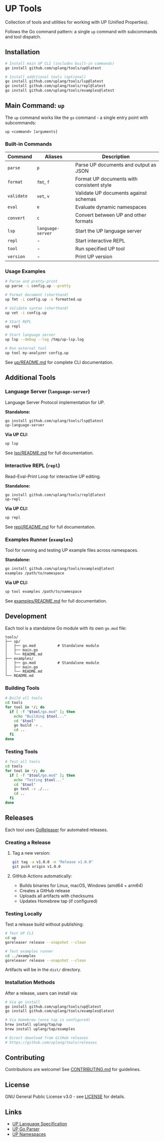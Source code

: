 # UP Tools

Collection of tools and utilities for working with UP (Unified Properties).

Follows the Go command pattern: a single `up` command with subcommands and tool dispatch.

## Installation

```bash
# Install main UP CLI (includes built-in commands)
go install github.com/uplang/tools/up@latest

# Install additional tools (optional)
go install github.com/uplang/tools/lsp@latest
go install github.com/uplang/tools/repl@latest
go install github.com/uplang/tools/examples@latest
```

## Main Command: `up`

The `up` command works like the `go` command - a single entry point with subcommands:

```
up <command> [arguments]
```

### Built-in Commands

| Command | Aliases | Description |
|---------|---------|-------------|
| `parse` | `p` | Parse UP documents and output as JSON |
| `format` | `fmt`, `f` | Format UP documents with consistent style |
| `validate` | `vet`, `v` | Validate UP documents against schemas |
| `eval` | `e` | Evaluate dynamic namespaces |
| `convert` | `c` | Convert between UP and other formats |
| `lsp` | `language-server` | Start the UP language server |
| `repl` | - | Start interactive REPL |
| `tool` | - | Run specified UP tool |
| `version` | - | Print UP version |

### Usage Examples

```bash
# Parse and pretty-print
up parse -i config.up --pretty

# Format document (shorthand)
up fmt -i config.up -o formatted.up

# Validate syntax (shorthand)
up vet -i config.up

# Start REPL
up repl

# Start language server
up lsp --debug --log /tmp/up-lsp.log

# Run external tool
up tool my-analyzer config.up
```

See [up/README.md](up/README.md) for complete CLI documentation.

## Additional Tools

### Language Server (`language-server`)

Language Server Protocol implementation for UP.

**Standalone:**
```bash
go install github.com/uplang/tools/lsp@latest
up-language-server
```

**Via UP CLI:**
```bash
up lsp
```

See [lsp/README.md](lsp/README.md) for full documentation.

### Interactive REPL (`repl`)

Read-Eval-Print Loop for interactive UP editing.

**Standalone:**
```bash
go install github.com/uplang/tools/repl@latest
up-repl
```

**Via UP CLI:**
```bash
up repl
```

See [repl/README.md](repl/README.md) for full documentation.

### Examples Runner (`examples`)

Tool for running and testing UP example files across namespaces.

**Standalone:**
```bash
go install github.com/uplang/tools/examples@latest
examples /path/to/namespace
```

**Via UP CLI:**
```bash
up tool examples /path/to/namespace
```

See [examples/README.md](examples/README.md) for full documentation.

## Development

Each tool is a standalone Go module with its own `go.mod` file:

```
tools/
├── up/
│   ├── go.mod          # Standalone module
│   ├── main.go
│   └── README.md
├── examples/
│   ├── go.mod          # Standalone module
│   ├── main.go
│   └── README.md
└── README.md
```

### Building Tools

```bash
# Build all tools
cd tools
for tool in */; do
  if [ -f "$tool/go.mod" ]; then
    echo "Building $tool..."
    cd "$tool"
    go build -v .
    cd ..
  fi
done
```

### Testing Tools

```bash
# Test all tools
cd tools
for tool in */; do
  if [ -f "$tool/go.mod" ]; then
    echo "Testing $tool..."
    cd "$tool"
    go test -v ./...
    cd ..
  fi
done
```

## Releases

Each tool uses [GoReleaser](https://goreleaser.com/) for automated releases.

### Creating a Release

1. Tag a new version:
   ```bash
   git tag -a v1.0.0 -m "Release v1.0.0"
   git push origin v1.0.0
   ```

2. GitHub Actions automatically:
   - Builds binaries for Linux, macOS, Windows (amd64 + arm64)
   - Creates a GitHub release
   - Uploads all artifacts with checksums
   - Updates Homebrew tap (if configured)

### Testing Locally

Test a release build without publishing:

```bash
# Test UP CLI
cd up
goreleaser release --snapshot --clean

# Test examples runner
cd ../examples
goreleaser release --snapshot --clean
```

Artifacts will be in the `dist/` directory.

### Installation Methods

After a release, users can install via:

```bash
# Via go install
go install github.com/uplang/tools/up@latest
go install github.com/uplang/tools/examples@latest

# Via Homebrew (once tap is configured)
brew install uplang/tap/up
brew install uplang/tap/examples

# Direct download from GitHub releases
# https://github.com/uplang/tools/releases
```

## Contributing

Contributions are welcome! See [CONTRIBUTING.md](../spec/CONTRIBUTING.md) for guidelines.

## License

GNU General Public License v3.0 - see [LICENSE](LICENSE) for details.

## Links

- [UP Language Specification](https://github.com/uplang/spec)
- [UP Go Parser](https://github.com/uplang/go)
- [UP Namespaces](https://github.com/uplang/ns)

